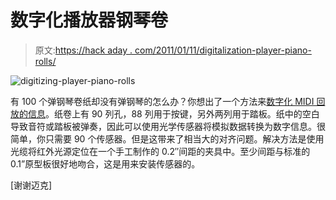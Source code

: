 # 数字化播放器钢琴卷

> 原文:[https://hack aday . com/2011/01/11/digitalization-player-piano-rolls/](https://hackaday.com/2011/01/11/digitizing-player-piano-rolls/)

![](../Images/46300a404ae8479143fd53c6cb0a895a.png "digitizing-player-piano-rolls")

有 100 个弹钢琴卷纸却没有弹钢琴的怎么办？你想出了一个方法来[数字化 MIDI 回放的信息](http://quelab.net/wordpress/?p=172)。纸卷上有 90 列孔，88 列用于按键，另外两列用于踏板。纸中的空白导致音符或踏板被弹奏，因此可以使用光学传感器将模拟数据转换为数字信息。很简单，你只需要 90 个传感器。但是这带来了相当大的对齐问题。解决方法是使用光缆将红外光源定位在一个手工制作的 0.2″间距的夹具中。至少间距与标准的 0.1”原型板很好地吻合，这是用来安装传感器的。

[谢谢迈克]